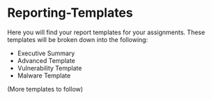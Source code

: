 # Reporting-Templates
Here you will find your report templates for your assignments.
These templates will be broken down into the following:
- Executive Summary
- Advanced Template
- Vulnerability Template
- Malware Template


(More templates to follow)
